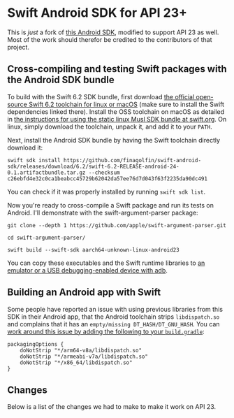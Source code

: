 # Swift Android SDK for API 23+

This is *just* a fork of [this Android SDK](https://github.com/finagolfin/swift-android-sdk),
modified to support API 23 as well. Most of the work should therefor be credited to the contributors of that project.

## Cross-compiling and testing Swift packages with the Android SDK bundle

To build with the Swift 6.2 SDK bundle, first download [the official open-source
Swift 6.2 toolchain for linux or macOS](https://swift.org/install)
(make sure to install the Swift dependencies linked there). Install the OSS
toolchain on macOS as detailed in [the instructions for using the static linux
Musl SDK bundle at swift.org](https://www.swift.org/documentation/articles/static-linux-getting-started.html).
On linux, simply download the toolchain, unpack it, and add it to your `PATH`.

Next, install the Android SDK bundle by having the Swift toolchain directly
download it:
```
swift sdk install https://github.com/finagolfin/swift-android-sdk/releases/download/6.2/swift-6.2-RELEASE-android-24-0.1.artifactbundle.tar.gz --checksum c26ebfd4e32c0ca1beabcc45729b62042da57ee76d7d043f63f2235da90dc491
```
You can check if it was properly installed by running `swift sdk list`.

Now you're ready to cross-compile a Swift package and run its tests on Android.
I'll demonstrate with the swift-argument-parser package:
```
git clone --depth 1 https://github.com/apple/swift-argument-parser.git

cd swift-argument-parser/

swift build --swift-sdk aarch64-unknown-linux-android23
```

You can copy these executables and the Swift runtime libraries to [an emulator
or a USB debugging-enabled device with adb](https://github.com/swiftlang/swift/blob/release/6.2/docs/Android.md#3-deploying-the-build-products-to-the-device).

## Building an Android app with Swift

Some people have reported an issue with using previous libraries from this SDK in
their Android app, that the Android toolchain strips `libdispatch.so` and
complains that it has an `empty/missing DT_HASH/DT_GNU_HASH`. You can [work
around this issue by adding the following to your `build.gradle`](https://github.com/finagolfin/swift-android-sdk/issues/67#issuecomment-1227460068):
```
packagingOptions {
    doNotStrip "*/arm64-v8a/libdispatch.so"
    doNotStrip "*/armeabi-v7a/libdispatch.so"
    doNotStrip "*/x86_64/libdispatch.so"
}
```

## Changes
Below is a list of the changes we had to make to make it work on API 23.

